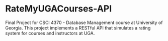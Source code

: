# RateMyUGACourses-API
Final Project for CSCI 4370 - Database Management course at University of Georgia. This project implements a RESTful API that simulates a rating system for courses and instructors at UGA.
